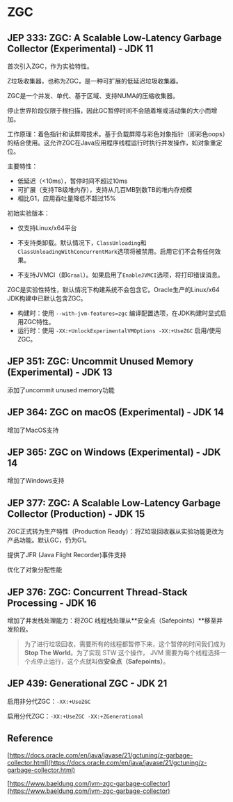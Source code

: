 # ZGC

## JEP 333: ZGC: A Scalable Low-Latency Garbage Collector (Experimental) - JDK 11

首次引入ZGC，作为实验特性。

Z垃圾收集器，也称为ZGC，是一种可扩展的低延迟垃圾收集器。

ZGC是一个并发、单代、基于区域、支持NUMA的压缩收集器。

停止世界阶段仅限于根扫描，因此GC暂停时间不会随着堆或活动集的大小而增加。

工作原理：着色指针和读屏障技术。基于负载屏障与彩色对象指针（即彩色oops）的结合使用。这允许ZGC在Java应用程序线程运行时执行并发操作，如对象重定位。

主要特性：

- 低延迟（<10ms），暂停时间不超过10ms
- 可扩展（支持TB级堆内存），支持从几百MB到数TB的堆内存规模
- 相比G1，应用吞吐量降低不超过15%

初始实验版本：

- 仅支持Linux/x64平台

- 不支持类卸载。默认情况下，`ClassUnloading`和`ClassUnloadingWithConcurrentMark`选项将被禁用。启用它们不会有任何效果。

- 不支持JVMCI（即`Graal`）。如果启用了`EnableJVMCI`选项，将打印错误消息。

ZGC是实验性特性，默认情况下构建系统不会包含它。Oracle生产的Linux/x64 JDK构建中已默认包含ZGC。

- 构建时：使用 `--with-jvm-features=zgc` 编译配置选项，在JDK构建时显式启用ZGC特性。
- 运行时：使用 `-XX:+UnlockExperimentalVMOptions -XX:+UseZGC` 启用/使用ZGC。

## JEP 351: ZGC: Uncommit Unused Memory (Experimental) - JDK 13

添加了uncommit unused memory功能

## JEP 364: ZGC on macOS (Experimental) - JDK 14

增加了MacOS支持

## JEP 365: ZGC on Windows (Experimental) - JDK 14

增加了Windows支持

## JEP 377: ZGC: A Scalable Low-Latency Garbage Collector (Production) - JDK 15

ZGC正式转为生产特性（Production Ready）：将Z垃圾回收器从实验功能更改为产品功能。默认GC，仍为G1。

提供了JFR (Java Flight Recorder)事件支持

优化了对象分配性能

## JEP 376: ZGC: Concurrent Thread-Stack Processing - JDK 16

增加了并发栈处理能力：将ZGC 线程栈处理从**安全点（Safepoints）**移至并发阶段。

> 为了进行垃圾回收，需要所有的线程都暂停下来，这个暂停的时间我们成为 **Stop The World**。为了实现 STW 这个操作， JVM 需要为每个线程选择一个点停止运行，这个点就叫做**安全点（Safepoints）**。

## JEP 439: Generational ZGC - JDK 21

启用非分代ZGC：`-XX:+UseZGC`

启用分代ZGC：`-XX:+UseZGC -XX:+ZGenerational`

## Reference

[https://docs.oracle.com/en/java/javase/21/gctuning/z-garbage-collector.html](https://docs.oracle.com/en/java/javase/21/gctuning/z-garbage-collector.html)

[https://www.baeldung.com/jvm-zgc-garbage-collector](https://www.baeldung.com/jvm-zgc-garbage-collector)